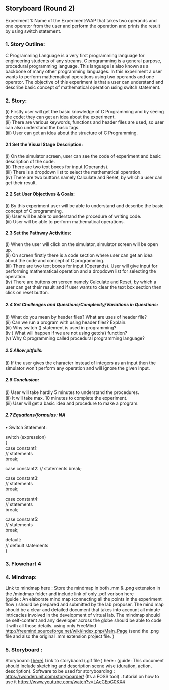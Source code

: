 ## Storyboard (Round 2)

Experiment 1: Name of the Experiment:WAP that takes two operands and one operator from the user and perform the operation and prints the result by using switch statement.

### 1. Story Outline:

C Programming Language is a very first programming language for engineering students of any streams. C programming is a general purpose, procedural programming language. This language is also known as a backbone of many other programming languages.
In this experiment a user wants to perform mathematical operations using two operands and one operator. The objective of this experiment is that a user can understand and describe basic concept of mathematical operation using switch statement.


### 2. Story:

(i) Firstly user will get the basic knowledge of C Programming and by seeing the code; they can get an idea about the experiment.<br>
(ii) There are various keywords, functions and header files are used, so user can also understand the basic tags.<br> 
(iii)  User can get an idea about the structure of C Programming.


#### 2.1 Set the Visual Stage Description:
(i) On the simulator screen, user can see the code of experiment and basic description of the code.<br>
(ii) There are two text boxes for input (Operands).<br>
(iii) There is a dropdown list to select the mathematical operation.<br>
(iv) There are two buttons namely Calculate and Reset, by which a user can get their result.


#### 2.2 Set User Objectives & Goals:
(i) By this experiment user will be able to understand and describe the basic concept of C programming.<br>
(ii) User will be able to understand the procedure of writing code.<br>
(iii) User will be able to perform mathematical operations.


#### 2.3 Set the Pathway Activities:

(i) When the user will click on the simulator, simulator screen will be open up.<br>
(ii) On screen firstly there is a code section where user can get an idea about the code and concept of C programming.<br>
(iii) There are two text boxes for input (Operands). User will give input for performing mathematical operation and a dropdown list for selecting the operation.<br>
(iv) There are buttons on screen namely Calculate and Reset, by which a user can get their result and if user wants to clear the text box section then click on reset button.


##### 2.4 Set Challenges and Questions/Complexity/Variations in Questions:

(i) What do you mean by header files? What are uses of header file?<br> 
(ii) Can we run a program with using header files? Explain.<br>
(iii) Why switch () statement is used in programming?<br>
(iv ) What will happen if we are not using  getch() function?<br>
(v) Why C programming called procedural programming language?


##### 2.5 Allow pitfalls:
(i) If the user gives the character instead of integers as an input then the simulator won't perform any operation and will ignore the given input.<br>

##### 2.6 Conclusion:
(i) User will take hardly 5 minutes to understand the procedures.<br>
(ii) It will take max. 10 minutes to complete the experiment.<br>
(iii) User will get a basic idea and procedure to make a program.


##### 2.7 Equations/formulas: NA
•	 Switch Statement:

switch (expression)<br>
{<br>
   case constant1:<br>
      // statements<br>
      break;

   case constant2:
      // statements
      break;

   case constant3:<br>
      // statements<br>
      break;


   case constant4:<br>
      // statements<br>
      break;


   case constant5:<br>
      // statements<br>
      break;

   default:<br>
      // default statements<br>
}
 


### 3. Flowchart 4



### 4. Mindmap:
Link to mindmap here : Store the mindmap in both .mm & .png extension in the /mindmap folder and include link of only .pdf verison here <br> (guide : An elaborate mind map (connecting all the points in the experiment flow ) should be prepared and submitted by the lab proposer. The mind map should be a clear and detailed document that takes into account all minute intricacies involved in the development of virtual lab. The mindmap should be self-content and any developer across the globe should be able to code it with all those details. using only FreeMind   http://freemind.sourceforge.net/wiki/index.php/Main_Page  (send the .png file and also the original .mm extension project file. )
 

### 5. Storyboard :
Storyboard: <a href="Storyboard/carwiper.gif"> [here]</a>
Link to storybaord (.gif file ) here :
(guide: This document should include sketching and description scene wise (duration, action, description). Software to be used for storyboarding : https://wonderunit.com/storyboarder/ (Its a FOSS tool) . tutorial on how to use it https://www.youtube.com/watch?v=LAeCEpG0KX4
